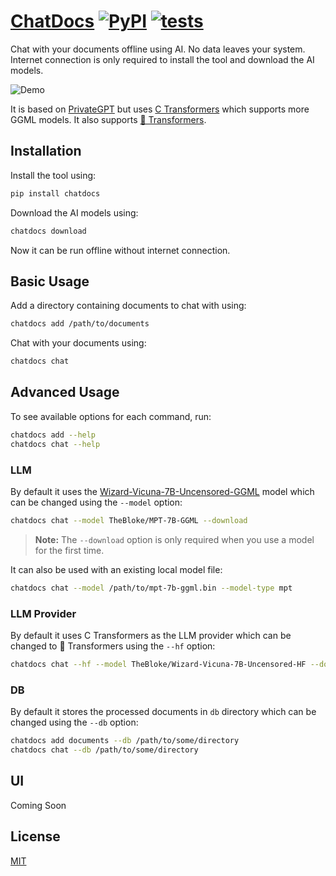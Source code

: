 # [ChatDocs](https://github.com/marella/chatdocs) [![PyPI](https://img.shields.io/pypi/v/chatdocs)](https://pypi.org/project/chatdocs/) [![tests](https://github.com/marella/chatdocs/actions/workflows/tests.yml/badge.svg)](https://github.com/marella/chatdocs/actions/workflows/tests.yml)

Chat with your documents offline using AI. No data leaves your system. Internet connection is only required to install the tool and download the AI models.

![Demo](https://github.com/marella/chatdocs/raw/main/docs/demo.png)

It is based on [PrivateGPT](https://github.com/imartinez/privateGPT) but uses [C Transformers](https://github.com/marella/ctransformers) which supports more GGML models. It also supports [🤗 Transformers](https://github.com/huggingface/transformers).

## Installation

Install the tool using:

```sh
pip install chatdocs
```

Download the AI models using:

```sh
chatdocs download
```

Now it can be run offline without internet connection.

## Basic Usage

Add a directory containing documents to chat with using:

```sh
chatdocs add /path/to/documents
```

Chat with your documents using:

```sh
chatdocs chat
```

## Advanced Usage

To see available options for each command, run:

```sh
chatdocs add --help
chatdocs chat --help
```

### LLM

By default it uses the [Wizard-Vicuna-7B-Uncensored-GGML](https://huggingface.co/TheBloke/Wizard-Vicuna-7B-Uncensored-GGML) model which can be changed using the `--model` option:

```sh
chatdocs chat --model TheBloke/MPT-7B-GGML --download
```

> **Note:** The `--download` option is only required when you use a model for the first time.

It can also be used with an existing local model file:

```sh
chatdocs chat --model /path/to/mpt-7b-ggml.bin --model-type mpt
```

### LLM Provider

By default it uses C Transformers as the LLM provider which can be changed to 🤗 Transformers using the `--hf` option:

```sh
chatdocs chat --hf --model TheBloke/Wizard-Vicuna-7B-Uncensored-HF --download
```

### DB

By default it stores the processed documents in `db` directory which can be changed using the `--db` option:

```sh
chatdocs add documents --db /path/to/some/directory
chatdocs chat --db /path/to/some/directory
```

## UI

Coming Soon

## License

[MIT](https://github.com/marella/chatdocs/blob/main/LICENSE)
